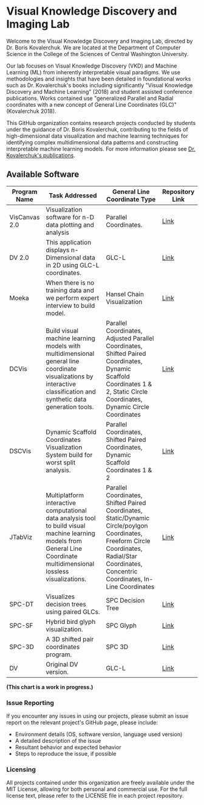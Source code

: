 # Visual Knowledge Discovery and Imaging Lab

Welcome to the Visual Knowledge Discovery and Imaging Lab, directed by Dr. Boris Kovalerchuk. We are located at the Department of Computer Science in the College of the Sciences of Central Washington University.  

Our lab focuses on Visual Knowledge Discovery (VKD) and Machine Learning (ML) from inherently interpretable visual paradigms. We use methodologies and insights that have been detailed in foundational works such as Dr. Kovalerchuk's books including significantly "Visual Knowledge Discovery and Machine Learning" (2018) and student assisted conference publications. Works contained use "generalized Parallel and Radial coordinates with a new concept of General Line Coordinates (GLC)" (Kovalerchuk 2018).  

This GitHub organization contains research projects conducted by students under the guidance of Dr. Boris Kovalerchuk, contributing to the fields of high-dimensional data visualization and machine learning techniques for identifying complex multidimensional data patterns and constructing interpretable machine learning models. For more information please see [Dr. Kovalerchuk's publications](https://borisk.dreamhosters.com/public_html/).   

## Available Software

| Program Name  | Task Addressed | General Line Coordinate Type | Repository Link |
|---------------|----------------|-------------------------------|-----------------|
| VisCanvas 2.0 | Visualization software for n-D data plotting and analysis | Parallel Coordinates. | [Link](https://github.com/CWU-VKD-LAB/VisCanvas2.0) |
| DV 2.0        | This application displays n-Dimensional data in 2D using GLC-L coordinates. | GLC-L | [Link](https://github.com/CWU-VKD-LAB/DV) |
| Moeka         | When there is no training data and we perform expert interview to build model. | Hansel Chain Visualization | [Link](https://github.com/CWU-VKD-LAB/MOEKAVisualization) |
| DCVis         | Build visual machine learning models with multidimensional general line coordinate visualizations by interactive classification and synthetic data generation tools. | Parallel Coordinates, Adjusted Parallel Coordinates, Shifted Paired Coordinates, Dynamic Scaffold Coordinates 1 & 2, Static Circle Coordinates, Dynamic Circle Coordinates | [Link](https://github.com/CWU-VKD-LAB/DCVis) |
| DSCVis        | Dynamic Scaffold Coordinates Visualization System build for worst split analysis. | Parallel Coordinates, Shifted Paired Coordinates, Dynamic Scaffold Coordinates 1 & 2 | [Link](https://github.com/CWU-VKD-LAB/DSCVis)
| JTabViz       | Multiplatform interactive computational data analysis tool to build visual machine learning models from General Line Coordinate multidimensional lossless visualizations. | Parallel Coordinates, Shifted Paired Coordinates, Static/Dynamic Circle/poylgon Coordinates, Freeform Circle Coordinates, Radial/Star Coordinates, Concentric Coordinates, In-Line Coordinates | [Link](https://github.com/CWU-VKD-LAB/JTabViz) |
| SPC-DT        | Visualizes decision trees using paired GLCs. | SPC Decision Tree | [Link](https://github.com/CWU-VKD-LAB/SPC-DT) |
| SPC-SF        | Hybrid bird glyph visualization. | SPC Glyph | [Link](https://github.com/CWU-VKD-LAB/SPC_SF_Data_Glyph)
| SPC-3D        | A 3D shifted pair coordinates program. | SPC 3D | [Link](https://github.com/CWU-VKD-LAB/SPC-3D) |
| DV            | Original DV version. | GLC-L | [Link](https://github.com/CWU-VKD-LAB/DV1.0) |


**(This chart is a work in progress.)**

### Issue Reporting

If you encounter any issues in using our projects, please submit an issue report on the relevant project's GitHub page, please include:

- Environment details (OS, software version, language used version)
- A detailed description of the issue
- Resultant behavior and expected behavior
- Steps to reproduce the issue, if possible

### Licensing

All projects contained under this organization are freely available under the MIT License, allowing for both personal and commercial use. For the full license text, please refer to the LICENSE file in each project repository.
